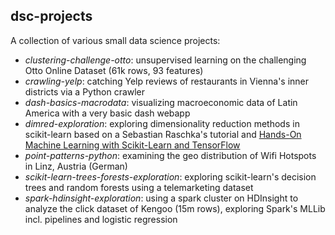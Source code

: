 ## dsc-projects

A collection of various small data science projects:

- *clustering-challenge-otto*: unsupervised learning on the challenging Otto Online Dataset (61k rows, 93 features)
- *crawling-yelp*: catching Yelp reviews of restaurants in Vienna's inner districts via a Python crawler
- *dash-basics-macrodata*: visualizing macroeconomic data of Latin America with a very basic dash webapp
- *dimred-exploration*: exploring dimensionality reduction methods in scikit-learn based on a Sebastian Raschka's tutorial and [Hands-On Machine Learning with Scikit-Learn and TensorFlow](http://shop.oreilly.com/product/0636920052289.do)
- *point-patterns-python*: examining the geo distribution of Wifi Hotspots in Linz, Austria (German)
- *scikit-learn-trees-forests-exploration*: exploring scikit-learn's decision trees and random forests using a telemarketing dataset
- *spark-hdinsight-exploration*: using a spark cluster on HDInsight to analyze the click dataset of Kengoo (15m rows), exploring Spark's MLLib incl. pipelines and logistic regression 
